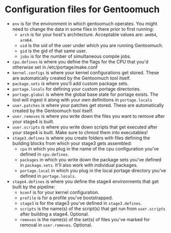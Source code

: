 Configuration files for Gentoomuch
==================================

- ``env`` is for the environment in which gentoomuch operates. You might need to change the data in some files in there prior to first running:
    - ``arch`` is for your host's architecture. Acceptable values are: ``amd64``, ``arm64``.
    - ``uid`` is the uid of the user under which you are running Gentoomuch.
    - ``gid`` is the gid of that same user.
    - ``jobs`` is for the number of simultaneous compile jobs.
- ``cpu.defines`` is where you define the flags for the CPU that you'd otherwise set in /etc/portage/make.conf
- ``kernel.configs`` is where your kernel configurations get stored. These are automatically created by the Gentoomuch tool itself.
- ``package.sets`` is where you'll add custom package sets.
- ``portage.locals`` for defining your custom portage directories.
- ``portage.global`` is where the global base state for portage exists. The tool will ingest it along with your own definitions in ``portage.locals``
- ``user.patches`` is where your patches get stored. These are automatically created by the Gentoomuch tool itself.
- ``user.removes`` is where you write down the files you want to remove after your stage4 is built.
- ``user.scripts`` is where you write down scripts that get executed after your stage4 is built. Make sure to chmod them into executables!
- ``stage3.defines`` is where you create folders with files defining the building blocks from which your stage3 gets assembled:
    - ``cpu`` in which you plug in the name of the cpu configuration you've defined in ``cpu.defines``.
    - ``packages`` in which you write down the package sets you've defined in ``package.sets``. It'll also work with individual packages.
    - ``portage.local`` in which you plug in the local portage directory you've defined in ``portage.locals``.
- ``stage4.defines`` is where you define the stage4 environments that get built by the pipeline:
    - ``kconf`` is for your kernel configuration.
    - ``profile`` is for a profile you've bootstrapped.
    - ``stage3`` is for the stage3 you've defined in ``stage3.defines``.
    - ``scripts`` is the name(s) of the script(s) that get run from ``user.scripts``     after building a stage4. Optional.
    - ``removes`` is the name(s) of the set(s) of files you've marked for removal in ``user.removes``. Optional.
